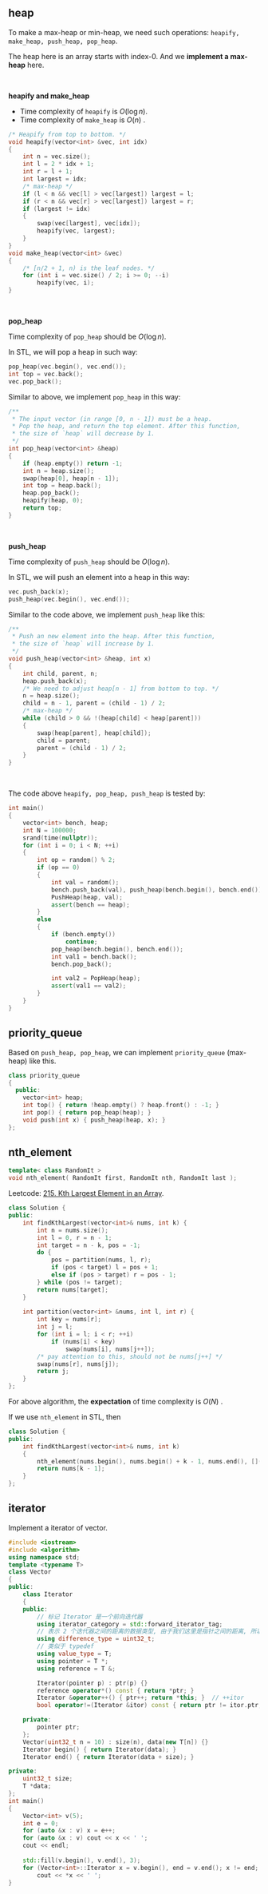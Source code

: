 ## heap

To make a max-heap or min-heap, we need such operations: `heapify, make_heap, push_heap, pop_heap`.

The heap here is an array starts with index-0. And we **implement a max-heap** here.

<br/>

**heapify and make_heap**

- Time complexity of `heapify` is $O(\log{n})$.
- Time complexity of `make_heap` is $O(n)$ .

```cpp
/* Heapify from top to bottom. */
void heapify(vector<int> &vec, int idx)
{
    int n = vec.size();
    int l = 2 * idx + 1;
    int r = l + 1;
    int largest = idx;
    /* max-heap */
    if (l < n && vec[l] > vec[largest]) largest = l;
    if (r < n && vec[r] > vec[largest]) largest = r;
    if (largest != idx)
    {
        swap(vec[largest], vec[idx]);
        heapify(vec, largest);
    }
}
void make_heap(vector<int> &vec)
{
    /* [n/2 + 1, n) is the leaf nodes. */
    for (int i = vec.size() / 2; i >= 0; --i)
        heapify(vec, i);
}
```

<br/>

**pop_heap**

Time complexity of `pop_heap` should be $O(\log{n})$. 

In STL, we will pop a heap in such way:

```cpp
pop_heap(vec.begin(), vec.end());
int top = vec.back();
vec.pop_back();
```

Similar to above, we implement `pop_heap` in this way:

```cpp
/**
 * The input vector (in range [0, n - 1]) must be a heap.
 * Pop the heap, and return the top element. After this function,
 * the size of `heap` will decrease by 1.
 */
int pop_heap(vector<int> &heap)
{
    if (heap.empty()) return -1;
    int n = heap.size();
    swap(heap[0], heap[n - 1]);
    int top = heap.back();
    heap.pop_back();
    heapify(heap, 0);
    return top;
}
```



<br/>

**push_heap**

Time complexity of `push_heap` should be $O(\log{n})$. 

In STL, we will push an element into a heap in this way:

```cpp
vec.push_back(x);
push_heap(vec.begin(), vec.end());
```

Similar to the code above, we implement `push_heap` like this:

```cpp
/**
 * Push an new element into the heap. After this function,
 * the size of `heap` will increase by 1.
 */
void push_heap(vector<int> &heap, int x)
{
    int child, parent, n;
    heap.push_back(x);
    /* We need to adjust heap[n - 1] from bottom to top. */
    n = heap.size();
    child = n - 1, parent = (child - 1) / 2;
    /* max-heap */
    while (child > 0 && !(heap[child] < heap[parent]))
    {
        swap(heap[parent], heap[child]);
        child = parent;
        parent = (child - 1) / 2;
    }
}
```

<br/>

The code above `heapify, pop_heap, push_heap` is tested by:

```cpp
int main()
{
    vector<int> bench, heap;
    int N = 100000;
    srand(time(nullptr));
    for (int i = 0; i < N; ++i)
    {
        int op = random() % 2;
        if (op == 0)
        {
            int val = random();
            bench.push_back(val), push_heap(bench.begin(), bench.end());
            PushHeap(heap, val);
            assert(bench == heap);
        }
        else
        {
            if (bench.empty())
                continue;
            pop_heap(bench.begin(), bench.end());
            int val1 = bench.back();
            bench.pop_back();

            int val2 = PopHeap(heap);
            assert(val1 == val2);
        }
    }
}
```



## priority_queue

Based on `push_heap, pop_heap`, we can implement `priority_queue` (max-heap) like this.

```cpp
class priority_queue
{
  public:
    vector<int> heap;
    int top() { return !heap.empty() ? heap.front() : -1; }
    int pop() { return pop_heap(heap); }
    void push(int x) { push_heap(heap, x); }
};
```



## nth_element

```cpp
template< class RandomIt >
void nth_element( RandomIt first, RandomIt nth, RandomIt last );
```

Leetcode: [215. Kth Largest Element in an Array](https://leetcode.com/problems/kth-largest-element-in-an-array/).

```cpp
class Solution {
public:
    int findKthLargest(vector<int>& nums, int k) {
        int n = nums.size();
        int l = 0, r = n - 1;
        int target = n - k, pos = -1;
        do {
            pos = partition(nums, l, r);
            if (pos < target) l = pos + 1;
            else if (pos > target) r = pos - 1;
        } while (pos != target);
        return nums[target];
    }
    
    int partition(vector<int> &nums, int l, int r) {
        int key = nums[r];
        int j = l;
        for (int i = l; i < r; ++i)
            if (nums[i] < key)
                swap(nums[i], nums[j++]);
        /* pay attention to this, should not be nums[j++] */
        swap(nums[r], nums[j]);
        return j;
    }
};
```

For above algorithm, the **expectation** of time complexity is $O(N)$ .

If we use `nth_element` in STL, then

```cpp
class Solution {
public:
    int findKthLargest(vector<int>& nums, int k) 
    {
        nth_element(nums.begin(), nums.begin() + k - 1, nums.end(), [](int a, int b) { return a > b; });
        return nums[k - 1];
    }
};
```



## iterator

Implement a iterator of vector.

```cpp
#include <iostream>
#include <algorithm>
using namespace std;
template <typename T>
class Vector
{
public:
    class Iterator
    {
    public:
        // 标记 Iterator 是一个前向迭代器
        using iterator_category = std::forward_iterator_tag;
        // 表示 2 个迭代器之间的距离的数据类型, 由于我们这里是指针之间的距离, 所以使用整数或者 std::ptrdiff_t 均可
        using difference_type = uint32_t;
        // 类似于 typedef 
        using value_type = T;
        using pointer = T *;
        using reference = T &;

        Iterator(pointer p) : ptr(p) {}
        reference operator*() const { return *ptr; }
        Iterator &operator++() { ptr++; return *this; }  // ++itor
        bool operator!=(Iterator &itor) const { return ptr != itor.ptr; }

    private:
        pointer ptr;
    };
    Vector(uint32_t n = 10) : size(n), data(new T[n]) {}
    Iterator begin() { return Iterator(data); }
    Iterator end() { return Iterator(data + size); }

private:
    uint32_t size;
    T *data;
};
int main()
{
    Vector<int> v(5);
    int e = 0;
    for (auto &x : v) x = e++;
    for (auto &x : v) cout << x << ' ';
    cout << endl;
    
    std::fill(v.begin(), v.end(), 3);
    for (Vector<int>::Iterator x = v.begin(), end = v.end(); x != end; ++x)
        cout << *x << ' ';
}
```

